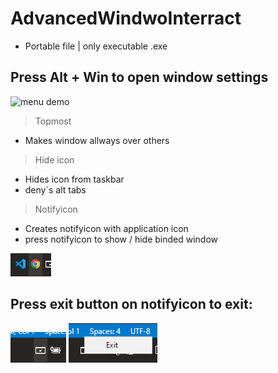 # AdvancedWindwoInterract
* Portable file | only executable .exe
## Press Alt + Win to open window settings
![menu demo](https://github.com/AnatolyRybchych/AdvancedWindowInterract/blob/main/thumbnails/thumbnail_application_menu.gif)

> Topmost
* Makes window allways over others
> Hide icon
* Hides icon from taskbar
* deny`s alt tabs
> Notifyicon
* Creates notifyicon with application icon
* press notifyicon to show / hide binded window

![notifyicons of external applications](https://github.com/AnatolyRybchych/AdvancedWindowInterract/blob/main/thumbnails/thumbnail_external_notifyicons.png)
## Press exit button on notifyicon to exit:
![application notifyicon](https://github.com/AnatolyRybchych/AdvancedWindowInterract/blob/main/thumbnails/thumbnail_notifyicon.png) 
![application exit button](https://github.com/AnatolyRybchych/AdvancedWindowInterract/blob/main/thumbnails/thumbnail_application_exit_button.png)
